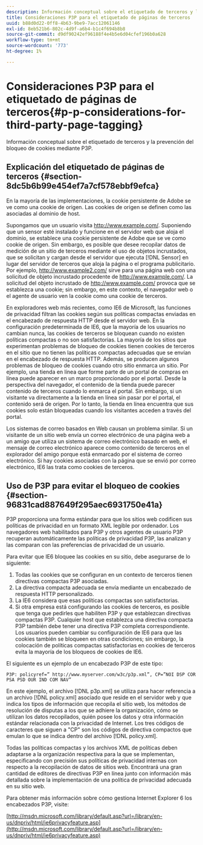 ```yaml
---
description: Información conceptual sobre el etiquetado de terceros y la prevención del bloqueo de cookies mediante P3P.
title: Consideraciones P3P para el etiquetado de páginas de terceros
uuid: b88d0d22-0ff8-4b63-9be9-7acc12061146
exl-id: 8eb521b6-802c-4d9f-a6b4-b1c4f694b8b8
source-git-commit: d9df90242ef96188f4e4b5e6d04cfef196b0a628
workflow-type: tm+mt
source-wordcount: '773'
ht-degree: 1%

---
```


# Consideraciones P3P para el etiquetado de páginas de terceros{#p-p-considerations-for-third-party-page-tagging}

Información conceptual sobre el etiquetado de terceros y la prevención del bloqueo de cookies mediante P3P.

## Explicación del etiquetado de páginas de terceros {#section-8dc5b6b99e454ef7a7cf578ebbf9efca}

En la mayoría de las implementaciones, la cookie persistente de Adobe se ve como una cookie de origen. Las cookies de origen se definen como las asociadas al dominio de host.

Supongamos que un usuario visita http://www.example.com/. Suponiendo que un sensor esté instalado y funcione en el servidor web que aloja el dominio, se establece una cookie persistente de Adobe que se ve como cookie de origen. Sin embargo, es posible que desee recopilar datos de medición de un sitio de terceros mediante el uso de objetos incrustados, que se solicitan y cargan desde el servidor que ejecuta [!DNL Sensor] en lugar del servidor de terceros que aloja la página o el programa publicitario. Por ejemplo, http://www.example2.com/ sirve para una página web con una solicitud de objeto incrustado procedente de http://www.example.com/. La solicitud del objeto incrustado de http://www.example.com/ provoca que se establezca una cookie; sin embargo, en este contexto, el navegador web o el agente de usuario ven la cookie como una cookie de terceros.

En exploradores web más recientes, como IE6 de Microsoft, las funciones de privacidad filtran las cookies según sus políticas compactas enviadas en el encabezado de respuesta HTTP desde el servidor web. En la configuración predeterminada de IE6, que la mayoría de los usuarios no cambian nunca, las cookies de terceros se bloquean cuando no existen políticas compactas o no son satisfactorias. La mayoría de los sitios que experimentan problemas de bloqueo de cookies tienen cookies de terceros en el sitio que no tienen las políticas compactas adecuadas que se envían en el encabezado de respuesta HTTP. Además, se producen algunos problemas de bloqueo de cookies cuando otro sitio enmarca un sitio. Por ejemplo, una tienda en línea que forme parte de un portal de compras en línea puede aparecer en un marco proporcionado por el portal. Desde la perspectiva del navegador, el contenido de la tienda puede parecer contenido de terceros cuando lo enmarca el portal. Sin embargo, si un visitante va directamente a la tienda en línea sin pasar por el portal, el contenido será de origen. Por lo tanto, la tienda en línea encuentra que sus cookies solo están bloqueadas cuando los visitantes acceden a través del portal.

Los sistemas de correo basados en Web causan un problema similar. Si un visitante de un sitio web envía un correo electrónico de una página web a un amigo que utiliza un sistema de correo electrónico basado en web, el mensaje de correo electrónico aparece como contenido de terceros en el explorador del amigo porque está enmarcado por el sistema de correo electrónico. Si hay cookies asociadas con la página que se envió por correo electrónico, IE6 las trata como cookies de terceros.

## Uso de P3P para evitar el bloqueo de cookies {#section-96831cad887649f295aec6931750e41a}

P3P proporciona una forma estándar para que los sitios web codificen sus políticas de privacidad en un formato XML legible por ordenador. Los navegadores web habilitados para P3P y otros agentes de usuario P3P recuperan automáticamente las políticas de privacidad P3P, las analizan y las comparan con las preferencias de privacidad de un usuario.

Para evitar que IE6 bloquee las cookies en su sitio, debe asegurarse de lo siguiente:

1. Todas las cookies que se configuran en un contexto de terceros tienen directivas compactas P3P asociadas.
1. La directiva compacta adecuada se envía mediante un encabezado de respuesta HTTP personalizado.
1. La IE6 considera que esas políticas compactas son satisfactorias.
1. Si otra empresa está configurando las cookies de terceros, es posible que tenga que pedirles que habiliten P3P y que establezcan directivas compactas P3P. Cualquier host que establezca una directiva compacta P3P también debe tener una directiva P3P completa correspondiente. Los usuarios pueden cambiar su configuración de IE6 para que las cookies también se bloqueen en otras condiciones; sin embargo, la colocación de políticas compactas satisfactorias en cookies de terceros evita la mayoría de los bloqueos de cookies de IE6.

El siguiente es un ejemplo de un encabezado P3P de este tipo:

```
P3P: policyref=” http://www.myserver.com/w3c/p3p.xml”, CP=”NOI DSP COR PSA PSD OUR IND COM NAV”
```

En este ejemplo, el archivo [!DNL p3p.xml] se utiliza para hacer referencia a un archivo [!DNL policy.xml] asociado que reside en el servidor web y que indica los tipos de información que recopila el sitio web, los métodos de resolución de disputas a los que se adhiere la organización, cómo se utilizan los datos recopilados, quién posee los datos y otra información estándar relacionada con la privacidad de Internet. Los tres códigos de caracteres que siguen a &quot;CP&quot; son los códigos de directiva compactos que emulan lo que se indica dentro del archivo [!DNL policy.xml].

Todas las políticas compactas y los archivos XML de políticas deben adaptarse a la organización respectiva para la que se implementan, especificando con precisión sus políticas de privacidad internas con respecto a la recopilación de datos de sitios web. Encontrará una gran cantidad de editores de directivas P3P en línea junto con información más detallada sobre la implementación de una política de privacidad adecuada en su sitio web.

Para obtener más información sobre cómo gestiona Internet Explorer 6 los encabezados P3P, visite:

[http://msdn.microsoft.com/library/default.asp?url=/library/en-us/dnpriv/html/ie6privacyfeature.asp](http://msdn.microsoft.com/library/default.asp?url=/library/en-us/dnpriv/html/ie6privacyfeature.asp)
